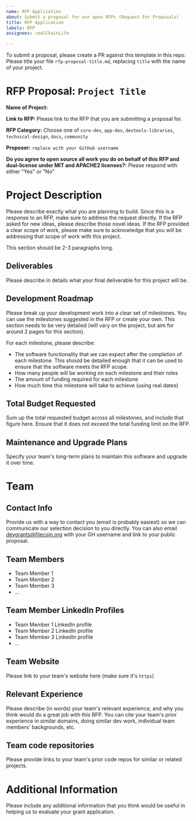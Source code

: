 ```yaml
---
name: RFP Application
about: Submit a proposal for our open RFPs (Request For Proposals)
title: RFP Application
labels: RFP
assignees: realChainLife

---
```


To submit a proposal, please create a PR against this template in this repo. Please title your file `rfp-proposal-title.md`, replacing `title` with the name of your project.

# RFP Proposal: `Project Title`

**Name of Project:**

**Link to RFP:** Please link to the RFP that you are submitting a proposal for.

**RFP Category:** Choose one of `core-dev`, `app-dev`, `devtools-libraries`, `technical-design`, `docs`, `community`

**Proposer:** `replace with your GitHub username`

**Do you agree to open source all work you do on behalf of this RFP and dual-license under MIT and APACHE2 licenses?:** Please respond with either "Yes" or "No"

# Project Description

Please describe exactly what you are planning to build. Since this is a response to an RFP, make sure to address the request directly. If the RFP asked for new ideas, please describe those novel ideas. If the RFP provided a clear scope of work, please make sure to acknowledge that you will be addressing that scope of work with this project.

This section should be 2-3 paragraphs long.

## Deliverables

Please describe in details what your final deliverable for this project will be.

## Development Roadmap

Please break up your development work into a clear set of milestones. You can use the milestones suggested in the RFP or create your own. This section needs to be very detailed (will vary on the project, but aim for around 2 pages for this section).

For each milestone, please describe:
- The software functionality that we can expect after the completion of each milestone. This should be detailed enough that it can be used to ensure that the software meets the RFP scope.
- How many people will be working on each milestone and their roles
- The amount of funding required for each milestone
- How much time this milestone will take to achieve (using real dates)

## Total Budget Requested

Sum up the total requested budget across all milestones, and include that figure here. Ensure that it does not exceed the total funding limit on the RFP.

## Maintenance and Upgrade Plans

Specify your team's long-term plans to maintain this software and upgrade it over time.

# Team

## Contact Info

Provide us with a way to contact you (email is probably easiest) so we can communicate our selection decision to you directly. You can also email devgrants@filecoin.org with your GH username and link to your public proposal.

## Team Members

- Team Member 1
- Team Member 2
- Team Member 3
- ...

## Team Member LinkedIn Profiles

- Team Member 1 LinkedIn profile
- Team Member 2 LinkedIn profile
- Team Member 3 LinkedIn profile
- ...

## Team Website

Please link to your team's website here (make sure it's `https`)

## Relevant Experience

Please describe (in words) your team's relevant experience, and why you think would do a great job with this RFP. You can cite your team's prior experience in similar domains, doing similar dev work, individual team members' backgrounds, etc.

## Team code repositories

Please provide links to your team's prior code repos for similar or related projects.

# Additional Information

Please include any additional information that you think would be useful in helping us to evaluate your grant application.
